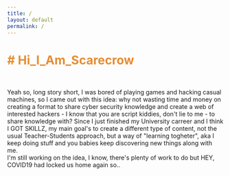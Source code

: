 ```yaml
---
title: /
layout: default
permalink: /
---
```


<h1 style="color:#e78d32"># Hi_I_Am_Scarecrow</h1><br>
<p>Yeah so, long story short, I was bored of playing games and hacking casual machines, so I came out with this idea: why not wasting time and money on creating a format to share cyber security knowledge and create a web of interested hackers - I know that you are script kiddies, don't lie to me - to share knowledge with?
Since I just finished my University carreer and I think I GOT SKILLZ, my main goal's to create a different type of content, not the usual Teacher-Students approach, but a way of "learning togheter", aka I keep doing stuff and you babies keep discovering new things along with me.<br>I'm still working on the idea, I know, there's plenty of work to do but HEY, COVID19 had locked us home again so..</p>

